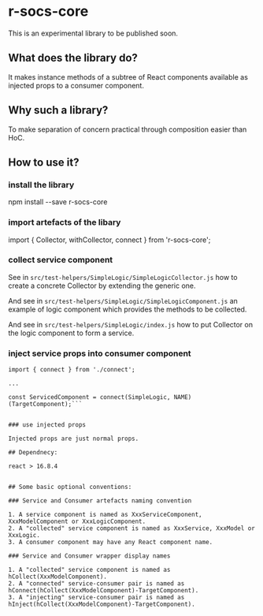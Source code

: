 # r-socs-core

This is an experimental library to be published soon.

## What does the library do?

It makes instance methods of a subtree of React components available as injected props to a consumer component.

## Why such a library?

To make separation of concern practical through composition easier than HoC.


## How to use it?

### install the library

npm install --save r-socs-core

### import artefacts of the libary

import {
    Collector,
	withCollector,
	connect
} from 'r-socs-core';

### collect service component

See in `src/test-helpers/SimpleLogic/SimpleLogicCollector.js` how to create a concrete Collector by extending the generic one.

And see in `src/test-helpers/SimpleLogic/SimpleLogicComponent.js` an example of logic component which provides the methods to be collected.

And see in `src/test-helpers/SimpleLogic/index.js` how to put Collector on the logic component to form a service.


### inject service props into consumer component

```import SimpleLogic from '../test-helpers/SimpleLogic';
import { connect } from './connect';

...

const ServicedComponent = connect(SimpleLogic, NAME)(TargetComponent);```


### use injected props

Injected props are just normal props.

## Dependnecy:

react > 16.8.4


## Some basic optional conventions:

### Service and Consumer artefacts naming convention

1. A service component is named as XxxServiceComponent, XxxModelComponent or XxxLogicComponent.
2. A "collected" service component is named as XxxService, XxxModel or XxxLogic.
3. A consumer component may have any React component name.

### Service and Consumer wrapper display names

1. A "collected" service component is named as hCollect(XxxModelComponent).
2. A "connected" service-consumer pair is named as hConnect(hCollect(XxxModelComponent)-TargetComponent).
3. A "injecting" service-consumer pair is named as hInject(hCollect(XxxModelComponent)-TargetComponent).
